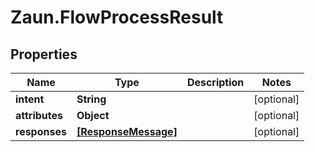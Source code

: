 # Zaun.FlowProcessResult

## Properties
Name | Type | Description | Notes
------------ | ------------- | ------------- | -------------
**intent** | **String** |  | [optional] 
**attributes** | **Object** |  | [optional] 
**responses** | [**[ResponseMessage]**](ResponseMessage.md) |  | [optional] 


